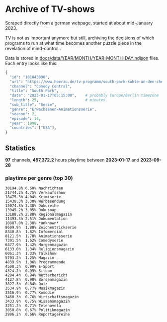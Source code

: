# Archive of TV-shows

Scraped directly from a german webpage, started at about mid-January 2023.

TV is not as important anymore but still, archiving the decisions of which programs to run at what time
becomes another puzzle piece in the revelation of mind-control.. 

Data is stored in [docs/data/YEAR/MONTH/YEAR-MONTH-DAY.ndjson](docs/data/) files. 
Each entry looks like this:

```python
{
  "id": "181043890", 
  "url": "https://www.hoerzu.de/tv-programm/south-park-kohle-an-den-chefkoch/bid_181043890/", 
  "channel": "Comedy Central", 
  "title": "South Park", 
  "date": "2023-01-17T05:15:00",    # probably Europe/Berlin timezone 
  "length": 25,                     # minutes 
  "sub_title": "Serie", 
  "genre": "Erwachsenen-Animationsserie", 
  "season": 2, 
  "episode": 14, 
  "year": 1998, 
  "countries": ["USA"],
}
```

## Statistics

**97** channels, **457,372.2** hours playtime between **2023-01-17** and **2023-09-28**


### playtime per genre (top 30)

    30194.8h 6.60% Nachrichten
    21744.2h 4.75% Verkaufsshow
    18475.3h 4.04% Krimiserie
    15438.3h 3.38% Werbesendung
    15074.8h 3.30% Dokureihe
    13945.2h 3.05% Dokusoap
    13188.2h 2.88% Regionalmagazin
    11493.3h 2.51% Dokumentation
    10887.0h 2.38% *unknown*
    8609.9h  1.88% Zeichentrickserie
    8340.8h  1.82% Infomercial
    8121.5h  1.78% Animationsserie
    7391.5h  1.62% Comedyserie
    6477.9h  1.42% Morgenmagazin
    6133.0h  1.34% Religionsmagazin
    6061.3h  1.33% Talkshow
    5703.2h  1.25% Magazin
    4839.9h  1.06% Programmende
    4508.3h  0.99% E-Sport
    4324.2h  0.95% Sitcom
    4294.4h  0.94% Wetterbericht
    4127.8h  0.90% Börsenmagazin
    3827.3h  0.84% Quiz
    3534.9h  0.77% Musikmagazin
    3516.9h  0.77% Komödie
    3460.3h  0.76% Wirtschaftsmagazin
    3433.9h  0.75% Wissensmagazin
    3251.2h  0.71% Telenovela
    3050.8h  0.67% Politikmagazin
    2996.2h  0.66% Reportagereihe
